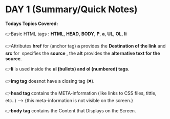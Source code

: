# DAY 1  (Summary/Quick Notes)

__Todays Topics Covered:__

👉Basic HTML tags : **HTML**, **HEAD**, **BODY**, **P**, **a**, **UL**, **OL**, **li** 

👉Attributes **href** for (anchor tag) **a** provides the **Destination of the link** and **src** for **<img>** specifies the **source** , the **alt** provides the **alternative text for the source**.

👉**li** is used inside the **ul (bullets) and ol (numbered) tags**.

👉**img tag** doesnot have a closing tag (❌).
 
👉**head tag** contains the META-information (like links to CSS files, tittle, etc..) --> {this meta-information is not visible on the screen.}

👉**body tag** contains the Content that Displays on the Screen.
